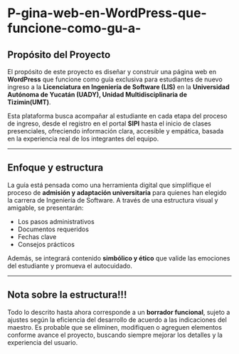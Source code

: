 # P-gina-web-en-WordPress-que-funcione-como-gu-a-
##  Propósito del Proyecto

El propósito de este proyecto es diseñar y construir una página web en **WordPress** que funcione como guía exclusiva para estudiantes de nuevo ingreso a la **Licenciatura en Ingeniería de Software (LIS)** en la **Universidad Autónoma de Yucatán (UADY), Unidad Multidisciplinaria de Tizimin(UMT)**.

Esta plataforma busca acompañar al estudiante en cada etapa del proceso de ingreso, desde el registro en el portal **SIPI** hasta el inicio de clases presenciales, ofreciendo información clara, accesible y empática, basada en la experiencia real de los integrantes del equipo.

---

##  Enfoque y estructura

La guía está pensada como una herramienta digital que simplifique el proceso de **admisión y adaptación universitaria** para quienes han elegido la carrera de Ingeniería de Software. A través de una estructura visual y amigable, se presentarán:

- Los pasos administrativos
- Documentos requeridos
- Fechas clave
- Consejos prácticos

Además, se integrará contenido **simbólico y ético** que valide las emociones del estudiante y promueva el autocuidado.

---

##  Nota sobre la estructura!!!

Todo lo descrito hasta ahora corresponde a un **borrador funcional**, sujeto a ajustes según la eficiencia del desarrollo de acuerdo a  las indicaciones del maestro. Es probable que se eliminen, modifiquen o agreguen elementos conforme avance el proyecto, buscando siempre mejorar los detalles y la experiencia del usuario.


